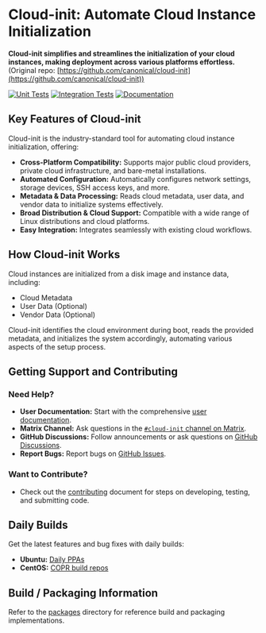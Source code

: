 # Cloud-init: Automate Cloud Instance Initialization

**Cloud-init simplifies and streamlines the initialization of your cloud instances, making deployment across various platforms effortless.** (Original repo: [https://github.com/canonical/cloud-init](https://github.com/canonical/cloud-init))

[![Unit Tests](https://github.com/canonical/cloud-init/actions/workflows/unit.yml/badge.svg?branch=main)](https://github.com/canonical/cloud-init/actions/workflows/unit.yml)
[![Integration Tests](https://github.com/canonical/cloud-init/actions/workflows/integration.yml/badge.svg?branch=main)](https://github.com/canonical/cloud-init/actions/workflows/integration.yml)
[![Documentation](https://github.com/canonical/cloud-init/actions/workflows/check_format.yml/badge.svg?branch=main)](https://github.com/canonical/cloud-init/actions/workflows/check_format.yml)

## Key Features of Cloud-init

Cloud-init is the industry-standard tool for automating cloud instance initialization, offering:

*   **Cross-Platform Compatibility:** Supports major public cloud providers, private cloud infrastructure, and bare-metal installations.
*   **Automated Configuration:** Automatically configures network settings, storage devices, SSH access keys, and more.
*   **Metadata & Data Processing:** Reads cloud metadata, user data, and vendor data to initialize systems effectively.
*   **Broad Distribution & Cloud Support:** Compatible with a wide range of Linux distributions and cloud platforms.
*   **Easy Integration:** Integrates seamlessly with existing cloud workflows.

## How Cloud-init Works

Cloud instances are initialized from a disk image and instance data, including:

*   Cloud Metadata
*   User Data (Optional)
*   Vendor Data (Optional)

Cloud-init identifies the cloud environment during boot, reads the provided metadata, and initializes the system accordingly, automating various aspects of the setup process.

## Getting Support and Contributing

### Need Help?

*   **User Documentation:** Start with the comprehensive [user documentation](https://docs.cloud-init.io/en/latest/).
*   **Matrix Channel:** Ask questions in the [``#cloud-init`` channel on Matrix](https://matrix.to/#/#cloud-init:ubuntu.com).
*   **GitHub Discussions:** Follow announcements or ask questions on [GitHub Discussions](https://github.com/canonical/cloud-init/discussions).
*   **Report Bugs:** Report bugs on [GitHub Issues](https://github.com/canonical/cloud-init/issues).

### Want to Contribute?

*   Check out the [contributing](https://docs.cloud-init.io/en/latest/development/index.html) document for steps on developing, testing, and submitting code.

## Daily Builds

Get the latest features and bug fixes with daily builds:

*   **Ubuntu:** [Daily PPAs](https://code.launchpad.net/~cloud-init-dev/+archive/ubuntu/daily)
*   **CentOS:** [COPR build repos](https://copr.fedorainfracloud.org/coprs/g/cloud-init/cloud-init-dev/)

## Build / Packaging Information

Refer to the [packages](packages) directory for reference build and packaging implementations.